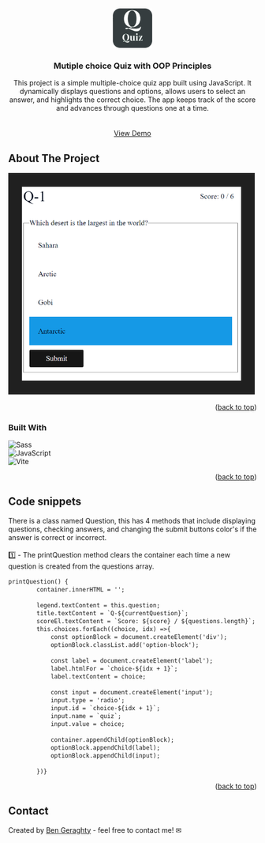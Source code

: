 <a id="readme-top"></a>


<!-- PROJECT LOGO -->
<br />
<div align="center">
  <a href="https://github.com/bengera/quiz-game-OOP">
     <img src="logo.png" alt="Logo" width="80" height="80">
  </a>

<h3 align="center">Mutiple choice Quiz with OOP Principles</h3>

  <p align="center">
    This project is a simple multiple-choice quiz app built using JavaScript. It dynamically displays questions and options, allows users to select an answer, and highlights the correct choice. The app keeps track of the score and advances through questions one at a time.
    <br />
    <br />
    <br />
    <a href="https://github.com/github_username/repo_name">View Demo</a>
      
  </p>
</div>


<!-- ABOUT THE PROJECT -->
## About The Project

 <img src="screenshot.png" alt="Logo" style="width: 500px; height: auto">

<p align="right">(<a href="#readme-top">back to top</a>)</p>



### Built With


![Sass](https://img.shields.io/badge/Sass-CC6699?style=for-the-badge&logo=sass&logoColor=white)
<br />
![JavaScript](https://img.shields.io/badge/JavaScript-F7DF1E?style=for-the-badge&logo=javascript&logoColor=black)
<br />
![Vite](https://img.shields.io/badge/Vite-646CFF?style=for-the-badge&logo=vite&logoColor=white)

<p align="right">(<a href="#readme-top">back to top</a>)</p>




<!-- ROADMAP -->
## Code snippets
There is a class named Question, this has 4 methods that include displaying questions, checking answers, and changing the submit buttons color's if the answer is correct or incorrect.
<br />
<br />
1️⃣ - The printQuestion method clears the container each time a new question is created from the questions array.

```JS
printQuestion() {
        container.innerHTML = '';

        legend.textContent = this.question;
        title.textContent = `Q-${currentQuestion}`;
        scoreEl.textContent = `Score: ${score} / ${questions.length}`;
        this.choices.forEach((choice, idx) =>{
            const optionBlock = document.createElement('div');
            optionBlock.classList.add('option-block');

            const label = document.createElement('label');
            label.htmlFor = `choice-${idx + 1}`;
            label.textContent = choice;

            const input = document.createElement('input');
            input.type = 'radio';
            input.id = `choice-${idx + 1}`;
            input.name = `quiz`;
            input.value = choice;

            container.appendChild(optionBlock);
            optionBlock.appendChild(label);
            optionBlock.appendChild(input);
            
        })}
```


<p align="right">(<a href="#readme-top">back to top</a>)</p>



## Contact
Created by [Ben Geraghty](https://bengeraghty.com) - feel free to contact me! ✉
